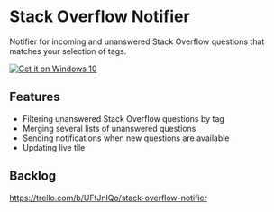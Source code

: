 # Stack Overflow Notifier
Notifier for incoming and unanswered Stack Overflow questions that matches your selection of tags.

<a href="https://www.microsoft.com/store/apps/9nblggh5h0fd?ocid=badge">
<img src="http://assets.windowsphone.com/d86ab9b4-2f3d-4a94-92f8-1598073e7343/English_Get_it_Win_10_InvariantCulture_Default.png%202x" alt="Get it on Windows 10" /></a>


## Features
- Filtering unanswered Stack Overflow questions by tag
- Merging several lists of unanswered questions
- Sending notifications when new questions are available
- Updating live tile

## Backlog
https://trello.com/b/UFtJnlQo/stack-overflow-notifier
